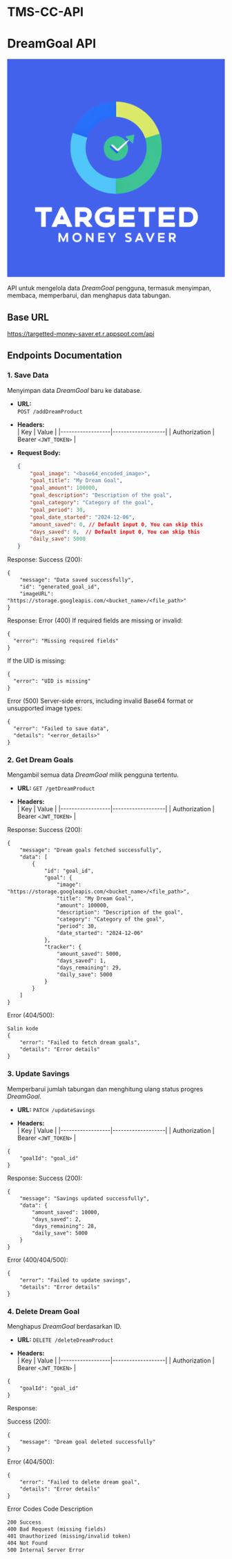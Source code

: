 # TMS-CC-API

# DreamGoal API

![DreamGoal Logo](assets/vbg_tms.png "DreamGoal Logo")

API untuk mengelola data *DreamGoal* pengguna, termasuk menyimpan, membaca, memperbarui, dan menghapus data tabungan.

## Base URL
https://targetted-money-saver.et.r.appspot.com/api

## Endpoints Documentation

### 1. **Save Data**
Menyimpan data *DreamGoal* baru ke database.

- **URL:**  
  `POST /addDreamProduct`

- **Headers:**  
  | Key             | Value             |
  |------------------|-------------------|
  | Authorization    | Bearer `<JWT_TOKEN>` |

- **Request Body:**
  ```json
  {
      "goal_image": "<base64_encoded_image>",
      "goal_title": "My Dream Goal",
      "goal_amount": 100000,
      "goal_description": "Description of the goal",
      "goal_category": "Category of the goal",
      "goal_period": 30,
      "goal_date_started": "2024-12-06",
      "amount_saved": 0, // Default input 0, You can skip this
      "days_saved": 0,  // Default input 0, You can skip this
      "daily_save": 5000
  }
Response:
Success (200):
```
{
    "message": "Data saved successfully",
    "id": "generated_goal_id",
    "imageURL": "https://storage.googleapis.com/<bucket_name>/<file_path>"
}
```
Response:
Error (400)
If required fields are missing or invalid:
```
{
  "error": "Missing required fields"
}
```
If the UID is missing:
```
{
  "error": "UID is missing"
}
```
Error (500)
Server-side errors, including invalid Base64 format or unsupported image types:
```
{
  "error": "Failed to save data",
  "details": "<error_details>"
}
```

### 2. **Get Dream Goals**
Mengambil semua data *DreamGoal* milik pengguna tertentu.

- **URL:**
`GET /getDreamProduct`

- **Headers:**  
  | Key             | Value             |
  |------------------|-------------------|
  | Authorization    | Bearer `<JWT_TOKEN>` |

Response:
Success (200):
```
{
    "message": "Dream goals fetched successfully",
    "data": [
        {
            "id": "goal_id",
            "goal": {
                "image": "https://storage.googleapis.com/<bucket_name>/<file_path>",
                "title": "My Dream Goal",
                "amount": 100000,
                "description": "Description of the goal",
                "category": "Category of the goal",
                "period": 30,
                "date_started": "2024-12-06"
            },
            "tracker": {
                "amount_saved": 5000,
                "days_saved": 1,
                "days_remaining": 29,
                "daily_save": 5000
            }
        }
    ]
}
```
Error (404/500):
```
Salin kode
{
    "error": "Failed to fetch dream goals",
    "details": "Error details"
}
```

### 3. **Update Savings**
Memperbarui jumlah tabungan dan menghitung ulang status progres *DreamGoal*.

- **URL:**
`PATCH /updateSavings`

- **Headers:**  
  | Key             | Value             |
  |------------------|-------------------|
  | Authorization    | Bearer `<JWT_TOKEN>` |


```
{
    "goalId": "goal_id"
}
```
Response:
Success (200):
```
{
    "message": "Savings updated successfully",
    "data": {
        "amount_saved": 10000,
        "days_saved": 2,
        "days_remaining": 28,
        "daily_save": 5000
    }
}
```
Error (400/404/500):
```
{
    "error": "Failed to update savings",
    "details": "Error details"
}
```
### 4. **Delete Dream Goal**
Menghapus *DreamGoal* berdasarkan ID.

- **URL:**
`DELETE /deleteDreamProduct`

- **Headers:**  
  | Key             | Value             |
  |------------------|-------------------|
  | Authorization    | Bearer `<JWT_TOKEN>` |

```
{
    "goalId": "goal_id"
}
```
Response:

Success (200):
```
{
    "message": "Dream goal deleted successfully"
}
```
Error (404/500):
```
{
    "error": "Failed to delete dream goal",
    "details": "Error details"
}
```
Error Codes
Code	Description
```
200	Success
400	Bad Request (missing fields)
401	Unauthorized (missing/invalid token)
404	Not Found
500	Internal Server Error
```
